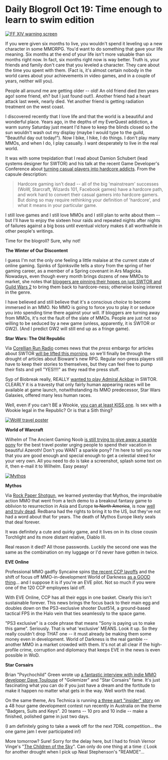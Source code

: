 # Daily Blogroll Oct 19: Time enough to learn to swim edition

[![](http://westkarana.com/wp-content/uploads/2011/10/ffxivgame-2011-10-18-19-43-58-81-480x234.jpg "FF XIV warning screen")](http://westkarana.com/wp-content/uploads/2011/10/ffxivgame-2011-10-18-19-43-58-81.jpg)

If you were given six months to live, you wouldn't spend it leveling up a new character in some MMORPG. You'd want to do something that gave your life meaning. Six months at the end of your life isn't more valuable than six months right now. In fact, six months right now is way better. Truth is, your friends and family don't care that you leveled a character. They care about the time you spent with them. (Fact is, it's almost certain nobody in the world cares about your achievements in video games, and in a couple of years, neither will you).

People all around me are getting older -- old! An old friend died (ten years ago! some friend, eh? but I just found out!). Another friend had a heart attack last week, nearly died. Yet another friend is getting radiation treatment on the west coast.

I discovered recently that I love life and that the world is a beautiful and wonderful place. Years ago, in the depths of my EverQuest addiction, a warm sunny Saturday just meant I'd have to keep the blinds closed so the sun wouldn't wash out my display (maybe I would type to the guild, "Beautiful day out today!"). Now I bike, I hike, I do things. I don't play many MMOs, and when I do, I play casually. I want desperately to live in the real world.

It was with some trepidation that I read about Damion Schubert (lead systems designer for SWTOR) and his talk at the recent Game Developer's Conference about [turning casual players into hardcore addicts](http://schedule.gdconline.com/session/6182/Double-Coding%3A_Making_Online_Games_for_Both_the_Casual_and_the_Hardcore). From the capsule description:


> Hardcore gaming isn't dead -- all of the big 'mainstream' successes (WoW, Starcraft, Wizards 101, Facebook games) have a hardcore path, and work hard to convert their casual gamers into hardcore gamers. But doing so may require rethinking your definition of 'hardcore', and what it means in your particular game.



I still love games and I still love MMOs and I still plan to write about them -- but I'll have to enjoy the sixteen hour raids and repeated nights after nights of failures against a big boss until eventual victory makes it all worthwhile in other people's writings.

Time for the blogroll? Sure, why not!


**The Winter of Our Discontent**

I guess I'm not the only one feeling a little malaise at the current state of online gaming. Spinks of Spinksville tells a story from the spring of her gaming career, as a member of a Spring covenant in Ars Magicka. Nowadays, even though every month brings dozens of new MMOs to market, she notes that [bloggers are pinning their hopes on just SWTOR and Guild Wars 2](http://spinksville.wordpress.com/2011/10/19/long-dark-winter-of-the-mmo/) to bring them back to hardcore-ness; otherwise losing interest in the genre.

I have believed and still believe that it's a conscious *choice* to become immersed in an MMO. No MMO is going to force you to play it or seduce you into spending time there against your will. If bloggers are turning away from MMOs, it's not the fault of the slate of MMOs. People are just not so willing to be seduced by a new game (unless, apparently, it is SWTOR or GW2). (And I predict GW2 will still end up as a fringe game).

**Star Wars: The Old Republic**

Via [Corellian Run Radio](http://corellianrun.com/2011/10/19/press-embargo-lifted-tomorrow/) comes news that the *press* embargo for articles about SWTOR [will be lifted this morning](http://pc.ign.com/articles/121/1210147p1.html), so we'll finally be through the drought of articles about Bioware's new RPG. Regular non-press players still have to keep their stories to themselves, but they can feel free to pump their fists and yell "YES!!!!" as they read the press stuff.

Syp of Biobreak really, REALLY [wanted to play Admiral Ackbar](http://biobreak.wordpress.com/2011/10/19/swtor-we-dont-serve-their-kind-in-here/) in SWTOR. CLEARLY it is a travesty that only fairly human appearing races will be available at game launch, notwithstanding its MMO predecessor, Star Wars Galaxies, offered many less human races.

Well, even if you can't BE a Wookie, [you can at least KISS one](http://www.swtor.com/info/holonet/biographies/bowdaar). Is sex with a Wookie legal in the Republic? Or is that a Sith thing?

[![](http://westkarana.com/wp-content/uploads/2011/10/wowtravel-480x421.jpg "WoW travel poster")](http://westkarana.com/wp-content/uploads/2011/10/wowtravel.jpg)

**World of Warcraft**

Wilhelm of The Ancient Gaming Noob [is still trying to give away a sparkle pony](http://tagn.wordpress.com/2011/10/19/not-the-sort-of-wow-travel-poster-i-had-in-mind/) for the best travel poster urging people to spend their vacation in beautiful Azeroth! Don't you WANT a sparkle pony? I'm here to tell you now that you are good enough and special enough to get a celestial steed for your very own. All you need to do is take a screenshot, splash some text on it, then e-mail it to Wilhelm. Easy peasy!

[![](http://westkarana.com/wp-content/uploads/2011/10/Myth-2011-10-19-23-13-25-50-480x281.jpg "Mythos")](http://westkarana.com/wp-content/uploads/2011/10/Myth-2011-10-19-23-13-25-50.jpg)

**Mythos**

Via [Rock Paper Shotgun](http://www.rockpapershotgun.com/2011/10/19/well-myth-it-mythos-europe-soon-dead/), we learned yesterday that Mythos, the improbable action MMO that went from a tech demo to a breakout fantasy game to oblivion to resurrection in Asia and Europe ~~to North America~~, is now [well and truly dead](https://forum.mythos-europe.com/showthread.php?t=31948). Redbana had the rights to bring it to the US, but they've not had a word about that for years. The death of Mythos Europe likely seals that deal forever.

It was definitely a cute and quirky game, and it lives on in its close cousin Torchlight and its more distant relative, Diablo III.

Real reason it died? All those passwords. Luckily the second one was the same as the combination on my luggage or I'd never have gotten in twice.

**EVE Online**

Professional MMO gadfly Syncaine spins [the recent CCP layoffs](http://www.ccpgames.com/en/public-relations/press-releases/article/2990/ccp-focuses-on-the-eve-universe) and the shift of focus off MMO-in-development World of Darkness [as a GOOD thing](http://syncaine.com/2011/10/19/what-the-ccp-layoffs-and-refocus-tell-us/)... and I suppose it is if you're an EVE pilot. Not so much if you were one of the 120 CCP employees laid off.

With EVE Online, CCP has all their eggs in one basket. Clearly this isn't sustainable forever. This news brings the focus back to their main egg and doubles down on the PS3-exclusive shooter Dust514, a ground-based tactical FPS in the Halo vein that ties seamlessly to the space game.

"PS3 exclusive" is a code phrase that means "Sony is paying us to make this game". Seriously. That is what 'exclusive' MEANS. Look it up. So they really couldn't drop THAT one -- it must already be making them some money even in development. World of Darkness is the real gamble -- another MMO in a market crowded with them. It's not at all clear if the high-profile crime, corruption and diplomacy that keeps EVE in the news is even possible in WoD.

**Star Corsairs**

Brian "Psychochild" Green wrote up [a fantastic interview with indie MMO developer Dave Toulouse](http://psychochild.org/?p=1099) of "Golemizer" and "Star Corsairs" fame. It's just fascinating what you can do if you just have a dream and the fortitude to make it happen no matter what gets in the way. Well worth the read. 

On the same theme, Ars Technica is running [a three part "insider" story](http://arstechnica.com/gaming/news/2011/10/i-think-theyre-mad-inside-the-48-hour-battle-to-build-the-best-video-game.ars) on a 48 hour game development contest run recently in Australia on the theme "Badgers, Suits and Keys". 20 teams -- 10 pro and 10 indie -- make a finished, polished game in just two days.

(I am definitely going to take a week off for the next 7DRL competition... the one game jam I ever participated in!)

More tomorrow? Sure! Sorry for the delay here, but I had to finish Vernor Vinge's "[The Children of the Sky](http://www.goodreads.com/review/show/221138320)". Can only do one thing at a time :( Look for another drought when I pick up Neal Stephenson's "REAMDE"...
